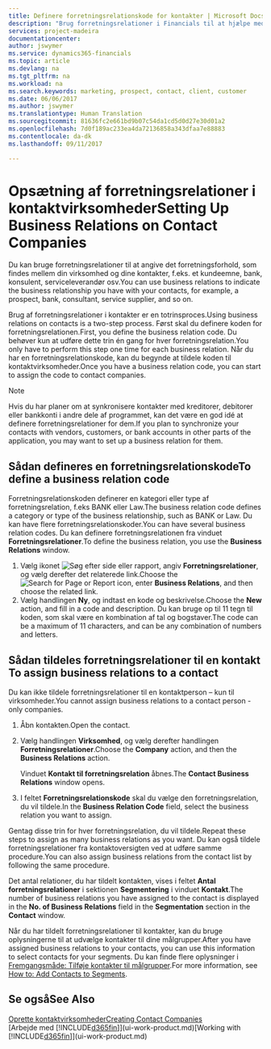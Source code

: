 ```yaml
---
title: Definere forretningsrelationskode for kontakter | Microsoft Docs
description: "Brug forretningsrelationer i Financials til at hjælpe med marketing og til at angive det forretningsforhold, som findes mellem din virksomhed og dine kundeemner og kunder, f.eks. en bank eller serviceleverandør."
services: project-madeira
documentationcenter: 
author: jswymer
ms.service: dynamics365-financials
ms.topic: article
ms.devlang: na
ms.tgt_pltfrm: na
ms.workload: na
ms.search.keywords: marketing, prospect, contact, client, customer
ms.date: 06/06/2017
ms.author: jswymer
ms.translationtype: Human Translation
ms.sourcegitcommit: 81636fc2e661bd9b07c54da1cd5d0d27e30d01a2
ms.openlocfilehash: 7d0f189ac233ea4da72136858a343dfaa7e88883
ms.contentlocale: da-dk
ms.lasthandoff: 09/11/2017

---
```

# <a name="setting-up-business-relations-on-contact-companies"></a><span data-ttu-id="7697a-103">Opsætning af forretningsrelationer i kontaktvirksomheder</span><span class="sxs-lookup"><span data-stu-id="7697a-103">Setting Up Business Relations on Contact Companies</span></span>
<span data-ttu-id="7697a-104">Du kan bruge forretningsrelationer til at angive det forretningsforhold, som findes mellem din virksomhed og dine kontakter, f.eks. et kundeemne, bank, konsulent, serviceleverandør osv.</span><span class="sxs-lookup"><span data-stu-id="7697a-104">You can use business relations to indicate the business relationship you have with your contacts, for example, a prospect, bank, consultant, service supplier, and so on.</span></span>

<span data-ttu-id="7697a-105">Brug af forretningsrelationer i kontakter er en totrinsproces.</span><span class="sxs-lookup"><span data-stu-id="7697a-105">Using business relations on contacts is a two-step process.</span></span> <span data-ttu-id="7697a-106">Først skal du definere koden for forretningsrelationen.</span><span class="sxs-lookup"><span data-stu-id="7697a-106">First, you define the business relation code.</span></span> <span data-ttu-id="7697a-107">Du behøver kun at udføre dette trin én gang for hver forretningsrelation.</span><span class="sxs-lookup"><span data-stu-id="7697a-107">You only have to perform this step one time for each business relation.</span></span> <span data-ttu-id="7697a-108">Når du har en forretningsrelationskode, kan du begynde at tildele koden til kontaktvirksomheder.</span><span class="sxs-lookup"><span data-stu-id="7697a-108">Once you have a business relation code, you can start to assign the code to contact companies.</span></span>

> [!NOTE]  
>   <span data-ttu-id="7697a-109">Hvis du har planer om at synkronisere kontakter med kreditorer, debitorer eller bankkonti i andre dele af programmet, kan det være en god idé at definere forretningsrelationer for dem.</span><span class="sxs-lookup"><span data-stu-id="7697a-109">If you plan to synchronize your contacts with vendors, customers, or bank accounts in other parts of the application, you may want to set up a business relation for them.</span></span>

## <a name="to-define-a-business-relation-code"></a><span data-ttu-id="7697a-110">Sådan defineres en forretningsrelationskode</span><span class="sxs-lookup"><span data-stu-id="7697a-110">To define a business relation code</span></span>
<span data-ttu-id="7697a-111">Forretningsrelationskoden definerer en kategori eller type af forretningsrelation, f.eks BANK eller Law.</span><span class="sxs-lookup"><span data-stu-id="7697a-111">The business relation code defines a category or type of the business relationship, such as BANK or Law.</span></span> <span data-ttu-id="7697a-112">Du kan have flere forretningsrelationskoder.</span><span class="sxs-lookup"><span data-stu-id="7697a-112">You can have several business relation codes.</span></span> <span data-ttu-id="7697a-113">Du kan definere forretningsrelationen fra vinduet **Forretningsrelationer**.</span><span class="sxs-lookup"><span data-stu-id="7697a-113">To define the business relation, you use the **Business Relations** window.</span></span>

1. <span data-ttu-id="7697a-114">Vælg ikonet ![Søg efter side eller rapport](media/ui-search/search_small.png "Ikonet Søg efter side eller rapport"), angiv **Forretningsrelationer**, og vælg derefter det relaterede link.</span><span class="sxs-lookup"><span data-stu-id="7697a-114">Choose the ![Search for Page or Report](media/ui-search/search_small.png "Search for Page or Report icon") icon, enter **Business Relations**, and then choose the related link.</span></span>
2. <span data-ttu-id="7697a-115">Vælg handlingen **Ny**, og indtast en kode og beskrivelse.</span><span class="sxs-lookup"><span data-stu-id="7697a-115">Choose the **New** action, and fill in a code and description.</span></span> <span data-ttu-id="7697a-116">Du kan bruge op til 11 tegn til koden, som skal være en kombination af tal og bogstaver.</span><span class="sxs-lookup"><span data-stu-id="7697a-116">The code can be a maximum of 11 characters, and can be any combination of numbers and letters.</span></span>

## <span data-ttu-id="7697a-117"><a name="AssignBusRelContact"></a> Sådan tildeles forretningsrelationer til en kontakt</span><span class="sxs-lookup"><span data-stu-id="7697a-117"><a name="AssignBusRelContact"></a> To assign business relations to a contact</span></span>
<span data-ttu-id="7697a-118">Du kan ikke tildele forretningsrelationer til en kontaktperson – kun til virksomheder.</span><span class="sxs-lookup"><span data-stu-id="7697a-118">You cannot assign business relations to a contact person - only companies.</span></span>

1. <span data-ttu-id="7697a-119">Åbn kontakten.</span><span class="sxs-lookup"><span data-stu-id="7697a-119">Open the contact.</span></span>
2. <span data-ttu-id="7697a-120">Vælg handlingen **Virksomhed**, og vælg derefter handlingen **Forretningsrelationer**.</span><span class="sxs-lookup"><span data-stu-id="7697a-120">Choose the **Company** action, and then the **Business Relations** action.</span></span>

    <span data-ttu-id="7697a-121">Vinduet **Kontakt til forretningsrelation** åbnes.</span><span class="sxs-lookup"><span data-stu-id="7697a-121">The **Contact Business Relations** window opens.</span></span>
3. <span data-ttu-id="7697a-122">I feltet **Forretningsrelationskode** skal du vælge den forretningsrelation, du vil tildele.</span><span class="sxs-lookup"><span data-stu-id="7697a-122">In the **Business Relation Code** field, select the business relation you want to assign.</span></span>

<span data-ttu-id="7697a-123">Gentag disse trin for hver forretningsrelation, du vil tildele.</span><span class="sxs-lookup"><span data-stu-id="7697a-123">Repeat these steps to assign as many business relations as you want.</span></span> <span data-ttu-id="7697a-124">Du kan også tildele forretningsrelationer fra kontaktoversigten ved at udføre samme procedure.</span><span class="sxs-lookup"><span data-stu-id="7697a-124">You can also assign business relations from the contact list by following the same procedure.</span></span>

<span data-ttu-id="7697a-125">Det antal relationer, du har tildelt kontakten, vises i feltet **Antal forretningsrelationer** i sektionen **Segmentering** i vinduet **Kontakt**.</span><span class="sxs-lookup"><span data-stu-id="7697a-125">The number of business relations you have assigned to the contact is displayed in the **No. of Business Relations** field in the **Segmentation** section in the **Contact** window.</span></span>

<span data-ttu-id="7697a-126">Når du har tildelt forretningsrelationer til kontakter, kan du bruge oplysningerne til at udvælge kontakter til dine målgrupper.</span><span class="sxs-lookup"><span data-stu-id="7697a-126">After you have assigned business relations to your contacts, you can use this information to select contacts for your segments.</span></span> <span data-ttu-id="7697a-127">Du kan finde flere oplysninger i [Fremgangsmåde: Tilføje kontakter til målgrupper](marketing-add-contact-segment.md).</span><span class="sxs-lookup"><span data-stu-id="7697a-127">For more information, see [How to: Add Contacts to Segments](marketing-add-contact-segment.md).</span></span>

## <a name="see-also"></a><span data-ttu-id="7697a-128">Se også</span><span class="sxs-lookup"><span data-stu-id="7697a-128">See Also</span></span>
[<span data-ttu-id="7697a-129">Oprette kontaktvirksomheder</span><span class="sxs-lookup"><span data-stu-id="7697a-129">Creating Contact Companies</span></span>](marketing-create-contact-companies.md)  
<span data-ttu-id="7697a-130">[Arbejde med [!INCLUDE[d365fin](includes/d365fin_md.md)]](ui-work-product.md)</span><span class="sxs-lookup"><span data-stu-id="7697a-130">[Working with [!INCLUDE[d365fin](includes/d365fin_md.md)]](ui-work-product.md)</span></span>

